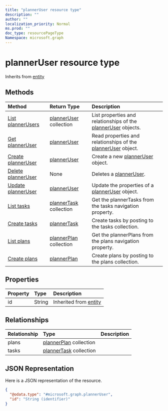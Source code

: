 ```yaml
---
title: "plannerUser resource type"
description: ""
author: ""
localization_priority: Normal
ms.prod: ""
doc_type: resourcePageType
Namespace: microsoft.graph
---
```



# plannerUser resource type




Inherits from [entity](../resources/entity.md)

## Methods
|Method|Return Type|Description|
|:---|:---|:---|
|[List plannerUsers](../api/planneruser-list.md)|[plannerUser](../resources/plannerUser.md) collection|List properties and relationships of the [plannerUser](../resources/planneruser.md) objects.|
|[Get plannerUser](../api/planneruser-get.md)|[plannerUser](../resources/plannerUser.md)|Read properties and relationships of the [plannerUser](../resources/planneruser.md) object.|
|[Create plannerUser](../api/planneruser-create.md)|[plannerUser](../resources/plannerUser.md)|Create a new [plannerUser](../resources/planneruser.md) object.|
|[Delete plannerUser](../api/planneruser-delete.md)|None|Deletes a [plannerUser](../resources/planneruser.md).|
|[Update plannerUser](../api/planneruser-update.md)|[plannerUser](../resources/plannerUser.md)|Update the properties of a [plannerUser](../resources/planneruser.md) object.|
|[List tasks](../api/planneruser-list-tasks.md)|[plannerTask](../resources/plannerTask.md) collection|Get the plannerTasks from the tasks navigation property.|
|[Create tasks](../api/planneruser-post-tasks.md)|[plannerTask](../resources/plannerTask.md)|Create tasks by posting to the tasks collection.|
|[List plans](../api/planneruser-list-plans.md)|[plannerPlan](../resources/plannerPlan.md) collection|Get the plannerPlans from the plans navigation property.|
|[Create plans](../api/planneruser-post-plans.md)|[plannerPlan](../resources/plannerPlan.md)|Create plans by posting to the plans collection.|

## Properties
|Property|Type|Description|
|:---|:---|:---|
|id|String| Inherited from [entity](../resources/entity.md)|

## Relationships
|Relationship|Type|Description|
|:---|:---|:---|
|plans|[plannerPlan](../resources/plannerPlan.md) collection||
|tasks|[plannerTask](../resources/plannerTask.md) collection||

## JSON Representation
Here is a JSON representation of the resource.
<!-- {
  "blockType": "resource",
  "keyProperty": "id",
  "@odata.type": "microsoft.graph.plannerUser",
  "baseType": "microsoft.graph.entity",
  "openType": false
}
-->
``` json
{
  "@odata.type": "#microsoft.graph.plannerUser",
  "id": "String (identifier)"
}
```

